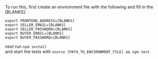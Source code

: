 To run this, first create an environment file with the following and fill in the [BLANKS]:

```
export FRONTEND_ADDRESS=[BLANKS]   
export SELLER_EMAIL=[BLANKS]  
export SELLER_PASSWORD=[BLANKS]  
export BUYER_EMAIL=[BLANKS]  
export BUYER_PASSWORD=[BLANKS]  
```

next run `npm install`  
and start the tests with `source [PATH_TO_ENVIRONMENT_FILE] && npm test`